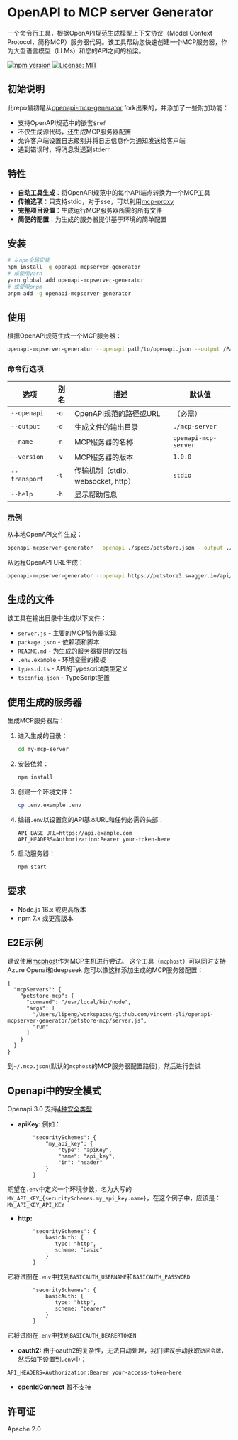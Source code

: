 # OpenAPI to MCP server Generator
一个命令行工具，根据OpenAPI规范生成模型上下文协议（Model Context Protocol，简称MCP）服务器代码。该工具帮助您快速创建一个MCP服务器，作为大型语言模型（LLMs）和您的API之间的桥梁。

[![npm version](https://img.shields.io/npm/v/openapi-mcpserver-generator.svg)](https://www.npmjs.com/package/openapi-mcpserver-generator)
[![License: MIT](https://img.shields.io/badge/License-Apache%202.0-blue.svg)](https://opensource.org/licenses/MIT)

## 初始说明
此repo最初是从[openapi-mcp-generator](https://github.com/harsha-iiiv/openapi-mcp-generator) fork出来的，并添加了一些附加功能：
- 支持OpenAPI规范中的嵌套`$ref`
- 不仅生成源代码，还生成MCP服务器配置
- 允许客户端设置日志级别并将日志信息作为通知发送给客户端
- 遇到错误时，将消息发送到stderr
## 特性
- **自动工具生成**：将OpenAPI规范中的每个API端点转换为一个MCP工具
- **传输选项**：只支持stdio，对于sse，可以利用[mcp-proxy](https://github.com/sparfenyuk/mcp-proxy)
- **完整项目设置**：生成运行MCP服务器所需的所有文件
- **简便的配置**：为生成的服务器提供基于环境的简单配置
## 安装
```bash
# 从npm全局安装
npm install -g openapi-mcpserver-generator
# 或使用yarn
yarn global add openapi-mcpserver-generator
# 或使用pnpm
pnpm add -g openapi-mcpserver-generator
```
## 使用
根据OpenAPI规范生成一个MCP服务器：
```bash
openapi-mcpserver-generator --openapi path/to/openapi.json --output /Path/to/output
```
### 命令行选项
| 选项 | 别名 | 描述 | 默认值 |
|--------|-------|-------------|---------|
| `--openapi` | `-o` | OpenAPI规范的路径或URL | （必需） |
| `--output` | `-d` | 生成文件的输出目录 | `./mcp-server` |
| `--name` | `-n` | MCP服务器的名称 | `openapi-mcp-server` |
| `--version` | `-v` | MCP服务器的版本 | `1.0.0` |
| `--transport` | `-t` | 传输机制（stdio, websocket, http） | `stdio` |
| `--help` | `-h` | 显示帮助信息 | |
### 示例
从本地OpenAPI文件生成：
```bash
openapi-mcpserver-generator --openapi ./specs/petstore.json --output ./petstore-mcp
```
从远程OpenAPI URL生成：
```bash
openapi-mcpserver-generator --openapi https://petstore3.swagger.io/api/v3/openapi.json --output ./petstore-mcp
```
## 生成的文件
该工具在输出目录中生成以下文件：
- `server.js` - 主要的MCP服务器实现
- `package.json` - 依赖项和脚本
- `README.md` - 为生成的服务器提供的文档
- `.env.example` - 环境变量的模板
- `types.d.ts` - API的Typescript类型定义
- `tsconfig.json` - TypeScript配置
## 使用生成的服务器
生成MCP服务器后：
1. 进入生成的目录：
   ```bash
   cd my-mcp-server
   ```
2. 安装依赖：
   ```bash
   npm install
   ```
3. 创建一个环境文件：
   ```bash
   cp .env.example .env
   ```
4. 编辑`.env`以设置您的API基本URL和任何必需的头部：
   ```
   API_BASE_URL=https://api.example.com
   API_HEADERS=Authorization:Bearer your-token-here
   ```
5. 启动服务器：
   ```bash
   npm start
   ```
## 要求
- Node.js 16.x 或更高版本
- npm 7.x 或更高版本
## E2E示例
建议使用[mcphost](https://github.com/vincent-pli/mcphost)作为MCP主机进行尝试。
这个工具（`mcphost`）可以同时支持Azure Openai和deepseek
您可以像这样添加生成的MCP服务器配置：
```
{
  "mcpServers": {
    "petstore-mcp": {
      "command": "/usr/local/bin/node",
      "args": [
        "/Users/lipeng/workspaces/github.com/vincent-pli/openapi-mcpserver-generator/petstore-mcp/server.js",
        "run"
      ]
    }
  }
}
```
到`~/.mcp.json`(默认的`mcphost`的MCP服务器配置路径)，然后进行尝试

## Openapi中的安全模式
Openapi 3.0 支持[4种安全类型](https://github.com/OAI/OpenAPI-Specification/blob/main/versions/3.0.0.md#security-scheme-object):
- **apiKey**: 
例如：
```
        "securitySchemes": {
            "my_api_key": {
                "type": "apiKey",
                "name": "api_key",
                "in": "header"
            }
        }
```
期望在`.env`中定义一个环境参数，名为大写的`MY_API_KEY`_`{securitySchemes.my_api_key.name}`，在这个例子中，应该是：`MY_API_KEY_API_KEY`
- **http:**
```
        "securitySchemes": {
            basicAuth: {
               type: "http",
               scheme: "basic"
            }
        }
```
它将试图在`.env`中找到`BASICAUTH_USERNAME`和`BASICAUTH_PASSWORD`
```
        "securitySchemes": {
            basicAuth: {
               type: "http",
               scheme: "bearer"
            }
        }
```
它将试图在`.env`中找到`BASICAUTH_BEARERTOKEN`
- **oauth2:**
由于oauth2的复杂性，无法自动处理，我们建议手动获取`访问令牌`，然后如下设置到`.env`中：
```
API_HEADERS=Authorization:Bearer your-access-token-here
```
- **openIdConnect**
暂不支持

## 许可证
Apache 2.0